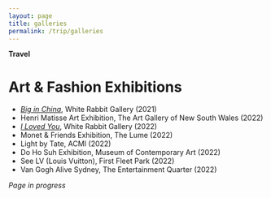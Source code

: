 ```yaml
---
layout: page
title: galleries
permalink: /trip/galleries
---
```


<b>Travel</b>

<h1>Art & Fashion Exhibitions</h1>

- <a href="https://whiterabbitcollection.org/exhibition/big-in-china/"><i>Big in China</i></a>, White Rabbit Gallery (2021)
- Henri Matisse Art Exhibition, The Art Gallery of New South Wales (2022)
- <a href="https://whiterabbitcollection.org/exhibition/i-loved-you/"><i>I Loved You</i></a>, White Rabbit Gallery (2022) 
- Monet & Friends Exhibition, The Lume (2022)
- Light by Tate, ACMI (2022)
- Do Ho Suh Exhibition, Museum of Contemporary Art (2022)
- See LV (Louis Vuitton), First Fleet Park (2022)
- Van Gogh Alive Sydney, The Entertainment Quarter (2022)

<i>Page in progress</i>

<style>
  .wrapper {
    max-width: 58em;
  }
</style>